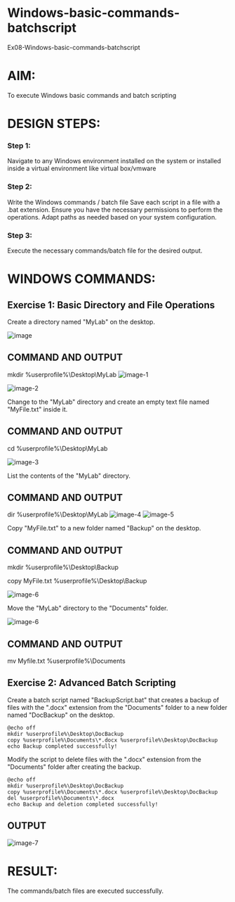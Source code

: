 # Windows-basic-commands-batchscript
Ex08-Windows-basic-commands-batchscript

# AIM:
To execute Windows basic commands and batch scripting

# DESIGN STEPS:

### Step 1:

Navigate to any Windows environment installed on the system or installed inside a virtual environment like virtual box/vmware 

### Step 2:

Write the Windows commands / batch file
Save each script in a file with a .bat extension.
Ensure you have the necessary permissions to perform the operations.
Adapt paths as needed based on your system configuration.
### Step 3:

Execute the necessary commands/batch file for the desired output. 




# WINDOWS COMMANDS:
## Exercise 1: Basic Directory and File Operations
Create a directory named "MyLab" on the desktop.

![image](https://github.com/user-attachments/assets/2fff3940-5dfa-489d-9bf2-0850b5a77116)

## COMMAND AND OUTPUT

mkdir %userprofile%\Desktop\MyLab
![image-1](https://github.com/user-attachments/assets/7e86e82d-4f6a-4742-ba36-c0ccec7c47fa)

![image-2](https://github.com/user-attachments/assets/2a5af5be-4d0e-40e9-9fe7-6cd21d81e3ad)

Change to the "MyLab" directory and create an empty text file named "MyFile.txt" inside it.


## COMMAND AND OUTPUT

cd %userprofile%\Desktop\MyLab

![image-3](https://github.com/user-attachments/assets/a9278f37-135e-4fde-bf17-f8c6c49931ad)


List the contents of the "MyLab" directory.

## COMMAND AND OUTPUT

dir %userprofile%\Desktop\MyLab
![image-4](https://github.com/user-attachments/assets/361c1caa-e92d-484d-9571-e637dfca5fd6)
![image-5](https://github.com/user-attachments/assets/e2733b09-03cc-4e29-a860-0a84c367ce9e)


Copy "MyFile.txt" to a new folder named "Backup" on the desktop.

## COMMAND AND OUTPUT

mkdir %userprofile%\Desktop\Backup

copy MyFile.txt %userprofile%\Desktop\Backup

![image-6](https://github.com/user-attachments/assets/70320037-c844-4d50-8878-7bbd70b606a2)


Move the "MyLab" directory to the "Documents" folder.

![image-6](https://github.com/user-attachments/assets/70b79423-8538-4d93-ac1e-c427937aa90c)

## COMMAND AND OUTPUT

mv Myfile.txt %userprofile%\Documents


## Exercise 2: Advanced Batch Scripting
Create a batch script named "BackupScript.bat" that creates a backup of files with the ".docx" extension from the "Documents" folder to a new folder named "DocBackup" on the desktop.

```
@echo off
mkdir %userprofile%\Desktop\DocBackup
copy %userprofile%\Documents\*.docx %userprofile%\Desktop\DocBackup
echo Backup completed successfully!

```

Modify the script to delete files with the ".docx" extension from the "Documents" folder after creating the backup.

```
@echo off
mkdir %userprofile%\Desktop\DocBackup
copy %userprofile%\Documents\*.docx %userprofile%\Desktop\DocBackup
del %userprofile%\Documents\*.docx
echo Backup and deletion completed successfully!

```

## OUTPUT
![image-7](https://github.com/user-attachments/assets/35125bed-8337-4d81-9901-6019b266e71d)


# RESULT:
The commands/batch files are executed successfully.


